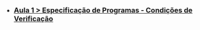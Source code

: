* ### [Aula 1 > Especificação de Programas - Condições de Verificação](https://www.dropbox.com/sh/h29s8e8o0scl3sj/AACu3lzz3h9QyWDSw_0hw8GMa/Aula1%20especifica%C3%A7%C3%A3o%20de%20programas%20%3A%3A%20condi%C3%A7%C3%B5es%20de%20verifica%C3%A7%C3%A3o?dl=0&subfolder_nav_tracking=1)
